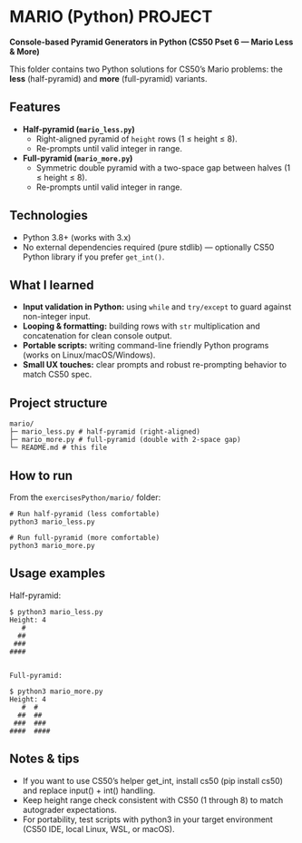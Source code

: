 # MARIO (Python) PROJECT

**Console-based Pyramid Generators in Python (CS50 Pset 6 — Mario Less & More)**

This folder contains two Python solutions for CS50’s Mario problems: the **less** (half-pyramid) and **more** (full-pyramid) variants.

## Features

- **Half-pyramid (`mario_less.py`)**
  - Right-aligned pyramid of `height` rows (1 ≤ height ≤ 8).
  - Re-prompts until valid integer in range.
- **Full-pyramid (`mario_more.py`)**
  - Symmetric double pyramid with a two-space gap between halves (1 ≤ height ≤ 8).
  - Re-prompts until valid integer in range.

## Technologies

- Python 3.8+ (works with 3.x)  
- No external dependencies required (pure stdlib) — optionally CS50 Python library if you prefer `get_int()`.

## What I learned

- **Input validation in Python:** using `while` and `try/except` to guard against non-integer input.  
- **Looping & formatting:** building rows with `str` multiplication and concatenation for clean console output.  
- **Portable scripts:** writing command-line friendly Python programs (works on Linux/macOS/Windows).  
- **Small UX touches:** clear prompts and robust re-prompting behavior to match CS50 spec.

## Project structure
```
mario/
├─ mario_less.py # half-pyramid (right-aligned)
├─ mario_more.py # full-pyramid (double with 2-space gap)
└─ README.md # this file
```

## How to run

From the `exercisesPython/mario/` folder:

```
# Run half-pyramid (less comfortable)
python3 mario_less.py

# Run full-pyramid (more comfortable)
python3 mario_more.py
```
## Usage examples

Half-pyramid:
```
$ python3 mario_less.py
Height: 4
   #
  ##
 ###
####


Full-pyramid:

$ python3 mario_more.py
Height: 4
   #  #
  ##  ##
 ###  ###
####  ####
```
## Notes & tips
- If you want to use CS50’s helper get_int, install cs50 (pip install cs50) and replace input() + int() handling.
- Keep height range check consistent with CS50 (1 through 8) to match autograder expectations.
- For portability, test scripts with python3 in your target environment (CS50 IDE, local Linux, WSL, or macOS).